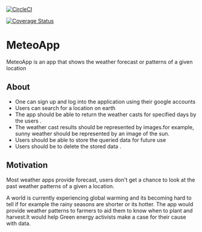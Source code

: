 [![CircleCI](https://circleci.com/gh/dkam26/ul_api.svg?style=svg)](https://circleci.com/gh/dkam26/ul_api)

[![Coverage Status](https://coveralls.io/repos/github/dkam26/ul_api/badge.svg)](https://coveralls.io/github/dkam26/ul_api)

#  MeteoApp
 MeteoApp is an app that shows the weather forecast or patterns of a given location

## About

- One can sign up and log into the application using their google  accounts
- Users can search for a location on earth
- The app should be able to return the weather casts for specified days by the users .
-  The weather cast results should be represented by images.for example, sunny weather should be represented by an         image of the sun.
- Users should be able to store the queried data for future use
- Users should be to delete the stored data  .
## Motivation

  Most weather apps provide forecast, users don't get a chance to look at the past weather patterns of a given a location. 

  A world is currently experiencing global warming and its becoming hard to tell if for example the rainy seasons are shorter or its hotter.
  The app would provide weather patterns to farmers to aid them to know when to plant and harvest.It would help Green energy activists make a case for their cause with data.
